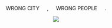 <p align=center> WRONG CITY⠀⠀,⠀⠀WRONG PEOPLE⠀⠀. <p align=center>

<p align="center">
  <img src="https://i.pinimg.com/736x/9e/ba/52/9eba52d93dbd4fc41fd27a33828444c4.jpg"/>
</p>
